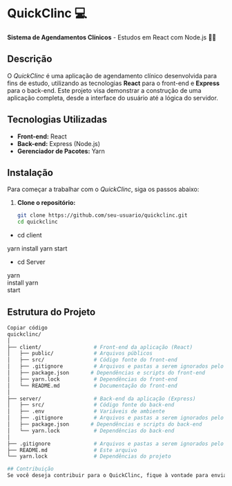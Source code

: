 # QuickClinc 💻

**Sistema de Agendamentos Clínicos** - Estudos em React com Node.js 🐱‍🚀

## Descrição

O *QuickClinc* é uma aplicação de agendamento clínico desenvolvida para fins de estudo, utilizando as tecnologias **React** para o front-end e **Express** para o back-end. Este projeto visa demonstrar a construção de uma aplicação completa, desde a interface do usuário até a lógica do servidor.

## Tecnologias Utilizadas

- **Front-end:** React
- **Back-end:** Express (Node.js)
- **Gerenciador de Pacotes:** Yarn

## Instalação

Para começar a trabalhar com o *QuickClinc*, siga os passos abaixo:

1. **Clone o repositório:**

   ```bash
   git clone https://github.com/seu-usuario/quickclinc.git
   cd quickclinc
   
- cd client

yarn install
yarn start

- cd Server

yarn <br>install
yarn <br> start

## Estrutura do Projeto

````bash
Copiar código
quickclinc/
│
├── client/                 # Front-end da aplicação (React)
│   ├── public/             # Arquivos públicos
│   ├── src/                # Código fonte do front-end
│   ├── .gitignore          # Arquivos e pastas a serem ignorados pelo Git
│   ├── package.json       # Dependências e scripts do front-end
│   ├── yarn.lock           # Dependências do front-end
│   └── README.md           # Documentação do front-end
│
├── server/                 # Back-end da aplicação (Express)
│   ├── src/                # Código fonte do back-end
│   ├── .env                # Variáveis de ambiente
│   ├── .gitignore          # Arquivos e pastas a serem ignorados pelo Git
│   ├── package.json       # Dependências e scripts do back-end
│   └── yarn.lock           # Dependências do back-end
│
├── .gitignore              # Arquivos e pastas a serem ignorados pelo Git
├── README.md               # Este arquivo
└── yarn.lock               # Dependências do projeto

## Contribuição
Se você deseja contribuir para o QuickClinc, fique à vontade para enviar pull requests ou abrir issues para discutir melhorias e correções.

